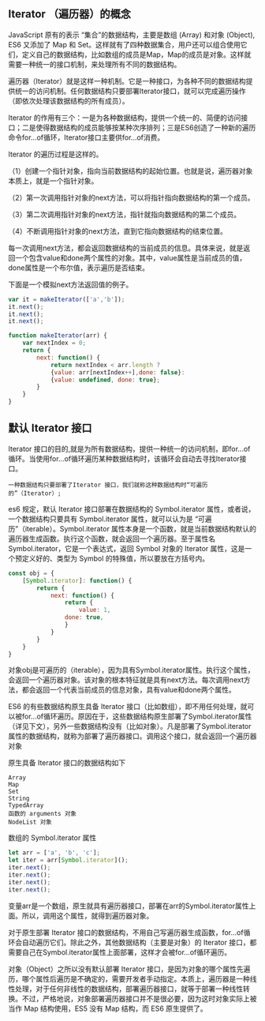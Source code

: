 ## Iterator （遍历器）的概念

JavaScript 原有的表示 “集合”的数据结构，主要是数组 (Array) 和对象 (Object),
ES6 又添加了 Map 和 Set。这样就有了四种数据集合，用户还可以组合使用它们，定义自己的数据结构，比如数组的成员是Map，Map的成员是对象。这样就需要一种统一的接口机制，来处理所有不同的数据结构。

遍历器（Iterator）就是这样一种机制。它是一种接口，为各种不同的数据结构提供统一的访问机制。任何数据结构只要部署Iterator接口，就可以完成遍历操作（即依次处理该数据结构的所有成员）。

Iterator 的作用有三个：一是为各种数据结构，提供一个统一的、简便的访问接口；二是使得数据结构的成员能够按某种次序排列；三是ES6创造了一种新的遍历命令for...of循环，Iterator接口主要供for...of消费。

Iterator 的遍历过程是这样的。

（1）创建一个指针对象，指向当前数据结构的起始位置。也就是说，遍历器对象本质上，就是一个指针对象。

（2）第一次调用指针对象的next方法，可以将指针指向数据结构的第一个成员。

（3）第二次调用指针对象的next方法，指针就指向数据结构的第二个成员。

（4）不断调用指针对象的next方法，直到它指向数据结构的结束位置。

每一次调用next方法，都会返回数据结构的当前成员的信息。具体来说，就是返回一个包含value和done两个属性的对象。其中，value属性是当前成员的值，done属性是一个布尔值，表示遍历是否结束。

下面是一个模拟next方法返回值的例子。

```js
var it = makeIterator(['a','b']);
it.next();
it.next();
it.next();

function makeIterator(arr) {
    var nextIndex = 0;
    return {
        next: function() {
            return nextIndex < arr.length ?
            {value: arr[nextIndex++],done: false}:
            {value: undefined, done: true};
        }
    }
}
```

## 默认 Iterator 接口

Iterator 接口的目的,就是为所有数据结构，提供一种统一的访问机制，即for...of 循环。当使用for...of循环遍历某种数据结构时，该循环会自动去寻找Iterator接口。

    一种数据结构只要部署了Iterator 接口，我们就称这种数据结构时“可遍历的”（Iterator）;

es6 规定，默认 Iterator 接口部署在数据结构的 Symbol.iterator 属性，或者说，一个数据结构只要具有 Symbol.iterator 属性，就可以认为是 “可遍历”（iterable）。Symbol.iterator 属性本身是一个函数，就是当前数据结构默认的遍历器生成函数。执行这个函数，就会返回一个遍历器。至于属性名 Symbol.iterator，它是一个表达式，返回 Symbol 对象的 Iterator 属性，这是一个预定义好的、类型为 Symbol 的特殊值，所以要放在方括号内。

```js
const obj = {
    [Symbol.iterator]: function() {
        return {
            next: function() {
                return {
                    value: 1,
                done: true,
                }
            }
        }
    }
}
```
对象obj是可遍历的（iterable），因为具有Symbol.iterator属性。执行这个属性，会返回一个遍历器对象。该对象的根本特征就是具有next方法。每次调用next方法，都会返回一个代表当前成员的信息对象，具有value和done两个属性。

ES6 的有些数据结构原生具备 Iterator 接口（比如数组），即不用任何处理，就可以被for...of循环遍历。原因在于，这些数据结构原生部署了Symbol.iterator属性（详见下文），另外一些数据结构没有（比如对象）。凡是部署了Symbol.iterator属性的数据结构，就称为部署了遍历器接口。调用这个接口，就会返回一个遍历器对象

原生具备 Iterator 接口的数据结构如下

    Array
    Map
    Set
    String
    TypedArray
    函数的 arguments 对象
    NodeList 对象

数组的 Symbol.iterator 属性

```js
let arr = ['a', 'b', 'c'];
let iter = arr[Symbol.iterator]();
iter.next();
iter.next();
iter.next();
iter.next();
```
变量arr是一个数组，原生就具有遍历器接口，部署在arr的Symbol.iterator属性上面。所以，调用这个属性，就得到遍历器对象。

对于原生部署 Iterator 接口的数据结构，不用自己写遍历器生成函数，for...of循环会自动遍历它们。除此之外，其他数据结构（主要是对象）的 Iterator 接口，都需要自己在Symbol.iterator属性上面部署，这样才会被for...of循环遍历。

对象（Object）之所以没有默认部署 Iterator 接口，是因为对象的哪个属性先遍历，哪个属性后遍历是不确定的，需要开发者手动指定。本质上，遍历器是一种线性处理，对于任何非线性的数据结构，部署遍历器接口，就等于部署一种线性转换。不过，严格地说，对象部署遍历器接口并不是很必要，因为这时对象实际上被当作 Map 结构使用，ES5 没有 Map 结构，而 ES6 原生提供了。

